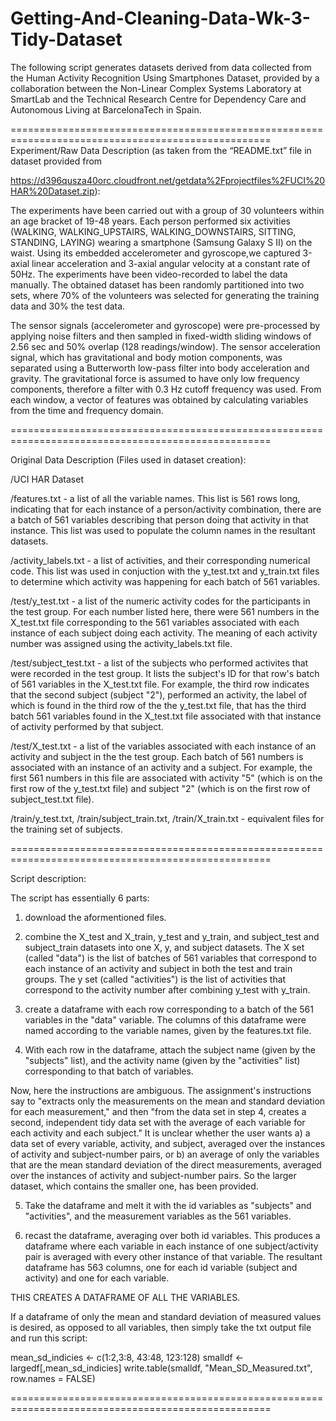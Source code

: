 # Getting-And-Cleaning-Data-Wk-3-Tidy-Dataset

The following script generates datasets derived from data collected from the Human Activity Recognition Using Smartphones Dataset, provided by a collaboration between the Non-Linear Complex Systems Laboratory at SmartLab and the Technical Research Centre for Dependency Care and Autonomous Living at BarcelonaTech in Spain.

===================================================================================================
Experiment/Raw Data Description (as taken from the “README.txt” file in dataset provided from

https://d396qusza40orc.cloudfront.net/getdata%2Fprojectfiles%2FUCI%20HAR%20Dataset.zip):

The experiments have been carried out with a group of 30 volunteers within an age bracket of 19-48 years.
Each person performed six activities (WALKING, WALKING_UPSTAIRS, WALKING_DOWNSTAIRS, SITTING, STANDING, LAYING)
wearing a smartphone (Samsung Galaxy S II) on the waist. Using its embedded accelerometer and gyroscope,we captured 3-axial linear acceleration and 3-axial angular velocity at a constant rate of 50Hz. The experiments have been video-recorded to label the data manually. The obtained dataset has been randomly partitioned into two sets, where 70% of the volunteers was selected for generating the training data and 30% the test data. 

The sensor signals (accelerometer and gyroscope) were pre-processed by applying noise filters and then sampled in fixed-width sliding windows of 2.56 sec and 50% overlap (128 readings/window). The sensor acceleration signal, which has gravitational and body motion components, was separated using a Butterworth low-pass filter into body acceleration and gravity. The gravitational force is assumed to have only low frequency components, therefore a filter with 0.3 Hz cutoff frequency was used. From each window, a vector of features was obtained by calculating variables from the time and frequency domain.

===================================================================================================

Original Data Description (Files used in dataset creation):

/UCI HAR Dataset

/features.txt - a list of all the variable names. This list is 561 rows long, indicating that for each instance of a person/activity combination, there are a batch of 561 variables describing that person doing that activity in that instance. This list was used to populate the column names in the resultant datasets.

/activity_labels.txt - a list of activities, and their corresponding numerical code. This list was used in conjuction with the y_test.txt and y_train.txt files to determine which activity was happening for each batch of 561 variables.
	
/test/y_test.txt - a list of the numeric activity codes for the participants in the test group. For each number listed here, there were 561 numbers in the X_test.txt file corresponding to the 561 variables associated with each instance of each subject doing each activity. The meaning of each activity number was assigned using the activity_labels.txt file.
	
/test/subject_test.txt - a list of the subjects who performed activites that were recorded in the test group. It lists the subject's ID for that row's batch of 561 variables in the X_test.txt file. For example, the third row indicates that the second subject (subject "2"), performed an activity, the label of which is found in the third row of the the y_test.txt file, that has the third batch 561 variables found in the X_test.txt file associated with that instance of activity performed by that subject.
	
/test/X_test.txt - a list of the variables associated with each instance of an activity and subject in the the test group. Each batch of 561 numbers is associated with an instance of an activity and a subject. For example, the first 561 numbers in this file are associated with activity "5" (which is on the first row of the y_test.txt file) and subject "2" (which is on the first row of subject_test.txt file).
	
/train/y_test.txt, /train/subject_train.txt, /train/X_train.txt - equivalent files for the training set of subjects.

===================================================================================================

Script description:

The script has essentially 6 parts:

1) download the aformentioned files.

2) combine the X_test and X_train, y_test and y_train, and subject_test and subject_train datasets into one X, y, and subject datasets. The X set (called "data") is the list of batches of 561 variables that correspond to each instance of an activity and subject in both the test and train groups. The y set (called "activities") is the list of activities that correspond to the activity number after combining y_test with y_train.

3) create a dataframe with each row corresponding to a batch of the 561 variables in the "data" variable. The columns of this dataframe were named according to the variable names, given by the features.txt file.

4) With each row in the dataframe, attach the subject name (given by the "subjects" list), and the activity name (given by the "activities" list) corresponding to that batch of variables.

Now, here the instructions are ambiguous. The assignment's instructions say to "extracts only the measurements on the mean and standard deviation for each measurement," and then "from the data set in step 4, creates a second, independent tidy data set with the average of each variable for each activity and each subject." It is unclear whether the user wants a) a data set of every variable, activity, and subject, averaged over the instances of activity and subject-number pairs, or b) an average of only the variables that are the mean standard deviation of the direct measurements, averaged over the instances of activity and subject-number pairs. So the larger dataset, which contains the smaller one, has been provided.

5) Take the dataframe and melt it with the id variables as "subjects" and "activities", and the measurement variables as the 561 variables.

6) recast the dataframe, averaging over both id variables. This produces a dataframe where each variable in each instance of one subject/activity pair is averaged with every other instance of that variable. The resultant dataframe has 563 columns, one for each id variable (subject and activity) and one for each variable.

THIS CREATES A DATAFRAME OF ALL THE VARIABLES.

If a dataframe of only the mean and standard deviation of measured values is desired, as opposed to all variables, then simply take the txt output file and run this script:

mean_sd_indicies <- c(1:2,3:8, 43:48, 123:128)
smalldf <- largedf[,mean_sd_indicies]
write.table(smalldf, "Mean_SD_Measured.txt", row.names = FALSE)

===================================================================================================

